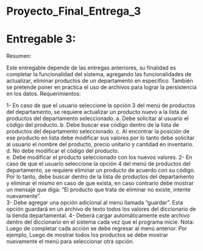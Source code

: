 # Proyecto_Final_Entrega_3
 
# Entregable 3:  

Resumen:  

Este entregable depende de las entregas anteriores, su finalidad es completar la funcionalidad  del sistema, agregando las funcionalidades de actualizar, eliminar productos de un departamento  en específico. También se pretende poner en practica el uso de archivos para lograr la  persistencia en los datos. 
Requerimientos:  

1- En caso de que el usuario seleccione la opción 3 del menú de productos del  departamento, se requiere actualizar un producto nuevo a la lista de productos del  departamento seleccionado. 
a. Debe solicitar al usuario el código del producto. 
b. Debe buscar ese código dentro de la lista de productos del departamento  seleccionado. 
c. Al encontrar la posición de ese producto en lista debe modificar sus valores por lo  tanto debe solicitar al usuario el nombre del producto, precio unitario y cantidad  en inventario. 
d. No debe modificar el código del producto.  
e. Debe modificar el producto seleccionado con los nuevos valores. 
2- En caso de que el usuario seleccione la opción 4 del menú de productos del  departamento, se requiere eliminar un producto de acuerdo con su código. Por lo tanto,  debe buscar dentro de la lista de productos del departamento y eliminar el mismo en caso  de que exista, en caso contrario debe mostrar un mensaje que diga: “El producto que  trata de eliminar no existe, intente nuevamente”.  
3- Debe agregar una opción adicional al menú llamada “guardar”. Esta opción guardará en  un archivo de texto todos los valores del diccionario de la tienda departamental. 4- Deberá cargar automáticamente este archivo dentro del diccionario en el sistema cada  vez que el programa inicie. 
Nota: Luego de completar cada acción se debe regresar al menú anterior. Por ejemplo, Luego de  mostrar todos los productos se debe mostrar nuevamente el menú para seleccionar otra opción.

